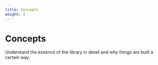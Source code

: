 ```yaml
---
title: Concepts
weight: 3
---
```


# Concepts

Understand the essence of the library in detail and why things are built a certain way.
